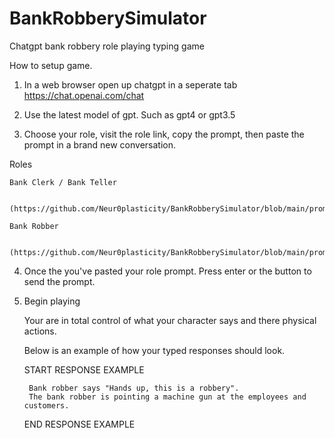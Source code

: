 # BankRobberySimulator
Chatgpt bank robbery role playing typing game



How to setup game.

1) In a web browser open up chatgpt in a seperate tab https://chat.openai.com/chat

2) Use the latest model of gpt. Such as gpt4 or gpt3.5

3) Choose your role, visit the role link, copy the prompt, then paste the prompt in a brand new conversation.

  Roles
    
    Bank Clerk / Bank Teller
    
      (https://github.com/Neur0plasticity/BankRobberySimulator/blob/main/prompt.role.bankclerk.txt)
       
    Bank Robber
      
      (https://github.com/Neur0plasticity/BankRobberySimulator/blob/main/prompt.role.bankrobber.txt)
      
      
4) Once the you've pasted your role prompt. Press enter or the button to send the prompt.

5) Begin playing

    Your are in total control of what your character says and there physical actions.
    
    Below is an example of how your typed responses should look.
    
    
    START RESPONSE EXAMPLE
    
        Bank robber says "Hands up, this is a robbery".
        The bank robber is pointing a machine gun at the employees and customers.
    
    END RESPONSE EXAMPLE
    
    
    
    
    
    
